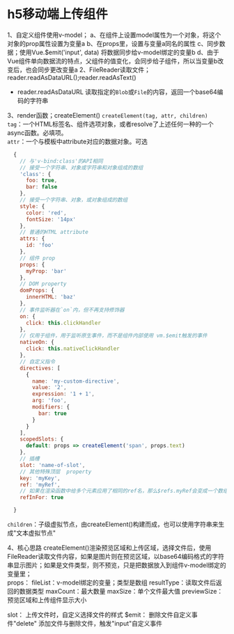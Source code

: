 # h5移动端上传组件
1、自定义组件使用v-model；
  a、在组件上设置model属性为一个对象，将这个对象的prop属性设置为变量a
  b、在props里，设置与变量a同名的属性
  c、同步数据；使用Vue.$emit('input', data) 将数据同步给v-model绑定的变量b
  d、由于Vue组件单向数据流的特点，父组件的值变化，会同步给子组件，所以当变量b改变后，也会同步更改变量a
2、FileReader读取文件；reader.readAsDataURL();reader.readAsText()
- reader.readAsDataURL
读取指定的`Blob`或`File`的内容，返回一个base64编码的字符串

3、render函数；createElement()
`createElement(tag, attr, children)`    
`tag`：一个HTML标签名、组件选项对象，或者resolve了上述任何一种的一个async函数。必填项。    
`attr`：一个与模板中attribute对应的数据对象。可选 
```javascript
  { 
    // 与'v-bind:class'的API相同
    // 接受一个字符串、对象或字符串和对象组成的数组
    'class': {
      foo: true,
      bar: false
    },
    // 接受一个字符串、对象，或对象组成的数组
    style: {
      color: 'red',
      fontSize: '14px'
    },
    // 普通的HTML attribute
    attrs: {
      id: 'foo'
    },
    // 组件 prop
    props: {
      myProp: 'bar'
    },
    // DOM property
    domProps: {
      innerHTML: 'baz'
    },
    // 事件监听器在`on`内，但不再支持修饰器
    on: {
      click: this.clickHandler
    },
    // 仅用于组件，用于监听原生事件，而不是组件内部使用 vm.$emit触发的事件
    nativeOn: {
      click: this.nativeClickHandler
    },
    // 自定义指令
    directives: [
      {
        name: 'my-custom-directive',
        value: '2',
        expression: '1 + 1',
        arg: 'foo',
        modifiers: {
          bar: true
        }
      }
    ],
    scopedSlots: {
      default: props => createElement('span', props.text)
    },
    // 插槽
    slot: 'name-of-slot',
    // 其他特殊顶层  property
    key: 'myKey',
    ref: 'myRef',
    // 如果在渲染函数中给多个元素应用了相同的ref名，那么$refs.myRef会变成一个数组
    refInFor: true

  }  
```
`children`：子级虚拟节点，由createElement()构建而成，也可以使用字符串来生成"文本虚拟节点"

4、核心思路
createElement()渲染预览区域和上传区域，选择文件后，使用FileReader读取文件内容，如果是图片则在预览区域，以base64编码格式的字符串显示图片；如果是文件类型，则不预览，只是把数据放入到组件v-model绑定的变量里；    
props：
  fileList：v-model绑定的变量；类型是数组
  resultType：读取文件后返回的数据类型
  maxCount：最大数量
  maxSize：单个文件最大值
  previewSize：预览区域和上传组件显示大小

slot：
  上传文件时，自定义选择文件的样式
$emit：
  删除文件自定义事件"delete"
  添加文件与删除文件，触发"input"自定义事件